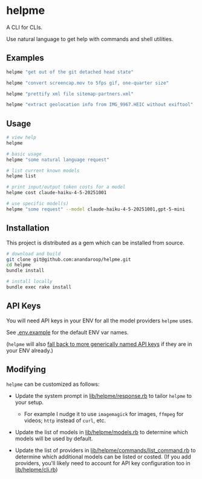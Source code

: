 # helpme

A CLI for CLIs.

Use natural language to get help with commands and shell utilities.

## Examples

```sh
helpme "get out of the git detached head state"

helpme "convert screencap.mov to 5fps gif, one-quarter size"

helpme "prettify xml file sitemap-partners.xml"

helpme "extract geolocation info from IMG_9967.HEIC without exiftool"
```

## Usage

```sh
# view help
helpme

# basic usage
helpme "some natural language request"

# list current known models
helpme list

# print input/output token costs for a model
helpme cost claude-haiku-4-5-20251001

# use specific model(s)
helpme "some request" --model claude-haiku-4-5-20251001,gpt-5-mini
```

## Installation

This project is distributed as a gem which can be installed from source.

```sh
# download and build
git clone git@github.com:anandaroop/helpme.git
cd helpme
bundle install
```

```sh
# install locally
bundle exec rake install
```

## API Keys

You will need API keys in your ENV for all the model providers `helpme` uses.

See [.env.example](.env.example) for the default ENV var names.

(`helpme` will also [fall back to more generically named API keys](lib/helpme/cli.rb) if they are in your ENV already.)

## Modifying

`helpme` can be customized as follows:

- Update the system prompt in [lib/helpme/response.rb](lib/helpme/response.rb) to tailor `helpme` to your setup.

  - For example I nudge it to use `imagemagick` for images, `ffmpeg` for videos; `http` instead of `curl`, etc.

- Update the list of models in [lib/helpme/models.rb](lib/helpme/models.rb) to determine which models will be used by default.

- Update the list of providers in [lib/helpme/commands/list_command.rb](lib/helpme/commands/list_command.rb) to determine which additional models can be listed or costed. (If you add providers, you'll likely need to account for API key configuration too in [lib/helpme/cli.rb](lib/helpme/cli.rb))
